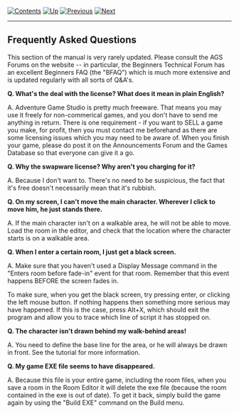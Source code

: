 []()

[![Contents](contents.gif)](ags.md) [![Up](up.gif)](ags.md)
[![Previous](back.gif)](ags85.md#ASCIIcodes)
[![Next](forward.gif)](ags87.md#UpgradingTo27)

------------------------------------------------------------------------

Frequently Asked Questions
--------------------------

This section of the manual is very rarely updated. Please consult the
AGS Forums on the website -- in particular, the Beginners Technical
Forum has an excellent Beginners FAQ (the "BFAQ") which is much more
extensive and is updated regularly with all sorts of Q&A's.

**Q. What's the deal with the license? What does it mean in plain
English?**

A. Adventure Game Studio is pretty much freeware. That means you may use
it freely for non-commerical games, and you don't have to send me
anything in return. There is one requirement - if you want to SELL a
game you make, for profit, then you must contact me beforehand as there
are some licensing issues which you may need to be aware of. When you
finish your game, please do post it on the Announcements Forum and the
Games Database so that everyone can give it a go.

**Q. Why the swapware license? Why aren't you charging for it?**

A. Because I don't want to. There's no need to be suspicious, the fact
that it's free doesn't necessarily mean that it's rubbish.

**Q. On my screen, I can't move the main character. Wherever I click to
move him, he just stands there.**

A. If the main character isn't on a walkable area, he will not be able
to move. Load the room in the editor, and check that the location where
the character starts is on a walkable area.

**Q. When I enter a certain room, I just get a black screen.**

A. Make sure that you haven't used a Display Message command in the
"Enters room before fade-in" event for that room. Remember that this
event happens BEFORE the screen fades in.

To make sure, when you get the black screen, try pressing enter, or
clicking the left mouse button. If nothing happens then something more
serious may have happened. If this is the case, press Alt+X, which
should exit the program and allow you to trace which line of script it
has stopped on.

**Q. The character isn't drawn behind my walk-behind areas!**

A. You need to define the base line for the area, or he will always be
drawn in front. See the tutorial for more information.

**Q. My game EXE file seems to have disappeared.**

A. Because this file is your entire game, including the room files, when
you save a room in the Room Editor it will delete the exe file (because
the room contained in the exe is out of date). To get it back, simply
build the game again by using the "Build EXE" command on the Build menu.


